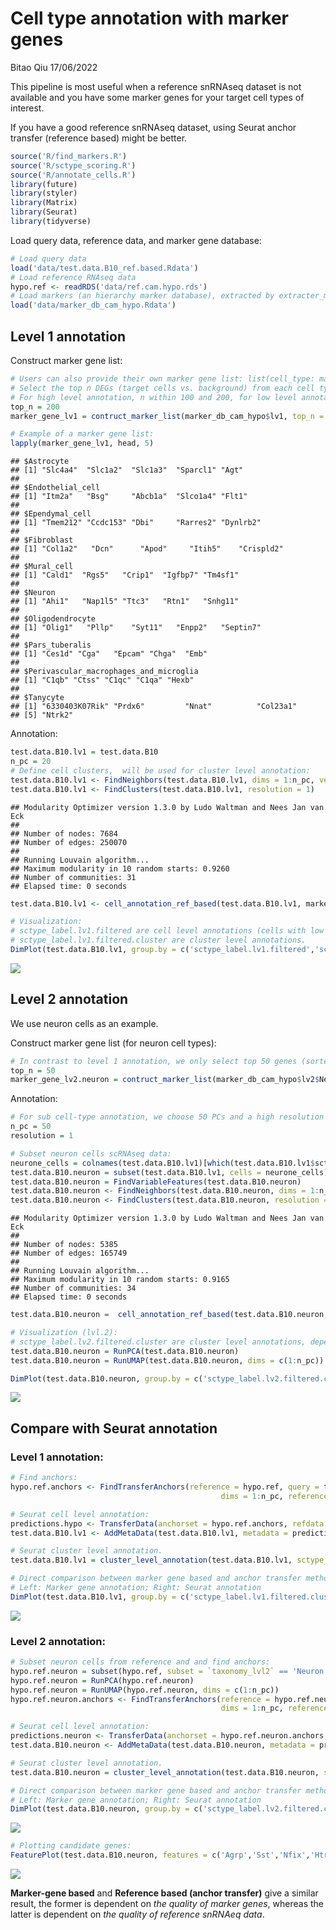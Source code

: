 Cell type annotation with marker genes
================
Bitao Qiu
17/06/2022

This pipeline is most useful when a reference snRNAseq dataset is not
available and you have some marker genes for your target cell types of
interest.

If you have a good reference snRNAseq dataset, using Seurat anchor
transfer (reference based) might be better.

``` r
source('R/find_markers.R')
source('R/sctype_scoring.R')
source('R/annotate_cells.R')
library(future)
library(styler)
library(Matrix)
library(Seurat)
library(tidyverse)
```

Load query data, reference data, and marker gene database:

``` r
# Load query data
load('data/test.data.B10_ref.based.Rdata') 
# Load reference RNAseq data
hypo.ref <- readRDS('data/ref.cam.hypo.rds') 
# Load markers (an hierarchy marker database), extracted by extracter_marker_hierarcy.R
load('data/marker_db_cam_hypo.Rdata')
```

## Level 1 annotation

Construct marker gene list:

``` r
# Users can also provide their own marker gene list: list(cell_type: markers)
# Select the top n DEGs (target cells vs. background) from each cell type as marker genes. 
# For high level annotation, n within 100 and 200, for low level annotation, n = 30 - 50 should be fine.
top_n = 200
marker_gene_lv1 = contruct_marker_list(marker_db_cam_hypo$lv1, top_n = top_n)

# Example of a marker gene list:
lapply(marker_gene_lv1, head, 5)
```

    ## $Astrocyte
    ## [1] "Slc4a4"  "Slc1a2"  "Slc1a3"  "Sparcl1" "Agt"    
    ## 
    ## $Endothelial_cell
    ## [1] "Itm2a"   "Bsg"     "Abcb1a"  "Slco1a4" "Flt1"   
    ## 
    ## $Ependymal_cell
    ## [1] "Tmem212" "Ccdc153" "Dbi"     "Rarres2" "Dynlrb2"
    ## 
    ## $Fibroblast
    ## [1] "Col1a2"   "Dcn"      "Apod"     "Itih5"    "Crispld2"
    ## 
    ## $Mural_cell
    ## [1] "Cald1"  "Rgs5"   "Crip1"  "Igfbp7" "Tm4sf1"
    ## 
    ## $Neuron
    ## [1] "Ahi1"   "Nap1l5" "Ttc3"   "Rtn1"   "Snhg11"
    ## 
    ## $Oligodendrocyte
    ## [1] "Olig1"   "Pllp"    "Syt11"   "Enpp2"   "Septin7"
    ## 
    ## $Pars_tuberalis
    ## [1] "Ces1d" "Cga"   "Epcam" "Chga"  "Emb"  
    ## 
    ## $Perivascular_macrophages_and_microglia
    ## [1] "C1qb" "Ctss" "C1qc" "C1qa" "Hexb"
    ## 
    ## $Tanycyte
    ## [1] "6330403K07Rik" "Prdx6"         "Nnat"          "Col23a1"      
    ## [5] "Ntrk2"

Annotation:

``` r
test.data.B10.lv1 = test.data.B10
n_pc = 20
# Define cell clusters,  will be used for cluster level annotation:
test.data.B10.lv1 <- FindNeighbors(test.data.B10.lv1, dims = 1:n_pc, verbose = F)
test.data.B10.lv1 <- FindClusters(test.data.B10.lv1, resolution = 1) 
```

    ## Modularity Optimizer version 1.3.0 by Ludo Waltman and Nees Jan van Eck
    ## 
    ## Number of nodes: 7684
    ## Number of edges: 250070
    ## 
    ## Running Louvain algorithm...
    ## Maximum modularity in 10 random starts: 0.9260
    ## Number of communities: 31
    ## Elapsed time: 0 seconds

``` r
test.data.B10.lv1 <- cell_annotation_ref_based(test.data.B10.lv1, marker_gene_lv1, label = 'sctype_label.lv1', data_slot = 'scale.data', filter = T)

# Visualization:
# sctype_label.lv1.filtered are cell level annotations (cells with low scores are marked as "Unknown"); 
# sctype_label.lv1.filtered.cluster are cluster level annotations.
DimPlot(test.data.B10.lv1, group.by = c('sctype_label.lv1.filtered','sctype_label.lv1.filtered.cluster'),label = T) & NoLegend()
```

![](README_files/figure-gfm/Annotation-1.png)<!-- -->

## Level 2 annotation

We use neuron cells as an example.

Construct marker gene list (for neuron cell types):

``` r
# In contrast to level 1 annotation, we only select top 50 genes (sorted by W score) as marker genes, because the transcriptomics difference among (sub-)cell types might be small at level 2.
top_n = 50
marker_gene_lv2.neuron = contruct_marker_list(marker_db_cam_hypo$lv2$Neuron, top_n = top_n)
```

Annotation:

``` r
# For sub cell-type annotation, we choose 50 PCs and a high resolution for cluster annotation.
n_pc = 50
resolution = 1

# Subset neuron cells scRNAseq data:
neurone_cells = colnames(test.data.B10.lv1)[which(test.data.B10.lv1$sctype_label.lv1.filtered.cluster %in% c('Neuron'))]
test.data.B10.neuron = subset(test.data.B10.lv1, cells = neurone_cells)
test.data.B10.neuron = FindVariableFeatures(test.data.B10.neuron)
test.data.B10.neuron <- FindNeighbors(test.data.B10.neuron, dims = 1:n_pc, verbose = T)
test.data.B10.neuron <- FindClusters(test.data.B10.neuron, resolution = resolution) 
```

    ## Modularity Optimizer version 1.3.0 by Ludo Waltman and Nees Jan van Eck
    ## 
    ## Number of nodes: 5385
    ## Number of edges: 165749
    ## 
    ## Running Louvain algorithm...
    ## Maximum modularity in 10 random starts: 0.9165
    ## Number of communities: 34
    ## Elapsed time: 0 seconds

``` r
test.data.B10.neuron =  cell_annotation_ref_based(test.data.B10.neuron, marker_gene_lv2.neuron, label = 'sctype_label.lv2')

# Visualization (lvl.2):
# sctype_label.lv2.filtered.cluster are cluster level annotations, depended on cluster annotation (seurat_clusters).
test.data.B10.neuron = RunPCA(test.data.B10.neuron)
test.data.B10.neuron = RunUMAP(test.data.B10.neuron, dims = c(1:n_pc))

DimPlot(test.data.B10.neuron, group.by = c('sctype_label.lv2.filtered.cluster', 'seurat_clusters'),label = T) & NoLegend()
```

![](README_files/figure-gfm/Annotation_lvl2-1.png)<!-- -->

## Compare with Seurat annotation

### Level 1 annotation:

``` r
# Find anchors:
hypo.ref.anchors <- FindTransferAnchors(reference = hypo.ref, query = test.data.B10.lv1, recompute.residuals = F,
                                               dims = 1:n_pc, reference.reduction = "pca")

# Seurat cell level annotation:
predictions.hypo <- TransferData(anchorset = hypo.ref.anchors, refdata = hypo.ref$taxonomy_lvl2, dims = 1:n_pc)
test.data.B10.lv1 <- AddMetaData(test.data.B10.lv1, metadata = predictions.hypo)

# Seurat cluster level annotation.
test.data.B10.lv1 = cluster_level_annotation(test.data.B10.lv1, sctype_label = 'predicted.id')

# Direct comparison between marker gene based and anchor transfer method:
# Left: Marker gene annotation; Right: Seurat annotation
DimPlot(test.data.B10.lv1, group.by = c('sctype_label.lv1.filtered.cluster','predicted.id.cluster'),label = T) & NoLegend()
```

![](README_files/figure-gfm/Seurat_annotation_lvl1-1.png)<!-- -->

### Level 2 annotation:

``` r
# Subset neuron cells from reference and and find anchors:
hypo.ref.neuron = subset(hypo.ref, subset = `taxonomy_lvl2` == 'Neuron')
hypo.ref.neuron = RunPCA(hypo.ref.neuron)
hypo.ref.neuron = RunUMAP(hypo.ref.neuron, dims = c(1:n_pc))
hypo.ref.neuron.anchors <- FindTransferAnchors(reference = hypo.ref.neuron, query = test.data.B10.neuron, recompute.residuals = F,
                                               dims = 1:n_pc, reference.reduction = "pca")

# Seurat cell level annotation:
predictions.neuron <- TransferData(anchorset = hypo.ref.neuron.anchors, refdata = hypo.ref.neuron$cell_type_all_lvl2, dims = 1:n_pc)
test.data.B10.neuron <- AddMetaData(test.data.B10.neuron, metadata = predictions.neuron)

# Seurat cluster level annotation.
test.data.B10.neuron = cluster_level_annotation(test.data.B10.neuron, sctype_label = 'predicted.id')

# Direct comparison between marker gene based and anchor transfer method:
# Left: Marker gene annotation; Right: Seurat annotation
DimPlot(test.data.B10.neuron, group.by = c('sctype_label.lv2.filtered.cluster', 'predicted.id.cluster'),label = T) & NoLegend()
```

![](README_files/figure-gfm/Seurat_annotation_lvl2-1.png)<!-- -->

``` r
# Plotting candidate genes:
FeaturePlot(test.data.B10.neuron, features = c('Agrp','Sst','Nfix','Htr2c'))
```

![](README_files/figure-gfm/plot_candidate_genes-1.png)<!-- -->

**Marker-gene based** and **Reference based (anchor transfer)** give a
similar result, the former is dependent on *the quality of marker
genes*, whereas the latter is dependent on *the quality of reference
snRNAeq data*.
